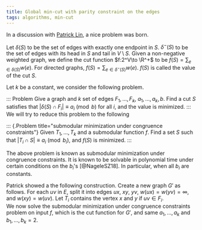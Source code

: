 ```yaml
---
title: Global min-cut with parity constraint on the edges
tags: algorithms, min-cut
---
```


In a discussion with [Patrick Lin](https://patrickl.in/), a nice problem was born.

Let $\delta(S)$ to be the set of edges with exactly one endpoint in $S$. $\delta^-(S)$ to be the set of edges with its head in $S$ and tail in $V\setminus S$.
Given a non-negative weighted graph, we define the cut function $f:2^V\to \R^+$ to be $f(S) = \sum_{e\in \delta(S)} w(e)$.
For directed graphs, $f(S) = \sum_{e\in \delta^-(S)} w(e)$.
$f(S)$ is called the value of the cut $S$.

Let $k$ be a constant, we consider the following problem.

::: Problem
  Give a graph and $k$ set of edges $F_1,\ldots,F_k$, $a_1,\ldots,a_k,b$. Find a cut $S$ satisfies that $|\delta(S)\cap F_i|\equiv {a_i} \pmod b$ for all $i$, and the value is minimized. 
:::
We will try to reduce this problem to the following 

::: {.Problem title="submodular minimization under congruence constraints"}
  Given $T_1,\ldots,T_k$ and a submodular function $f$. Find a set $S$ such that $|T_i\cap S| \equiv a_i\pmod b_i$, and $f(S)$ is minimized. 
:::

The above problem is known as submodular minimization under congruence constraints. It is known to be solvable in polynomial time under certain conditions on the $b_i$'s [@NageleSZ18]. In particular, when all $b_i$ are constants. 

Patrick showed a the following construction. Create a new graph $G'$ as follows. 
For each $uv$ in $E$, split it into edges $ux$, $xy$, $yv$, $w(ux)=w(yv)=\infty$, and $w(xy)=w(uv)$. 
Let $T_i$ contains the vertex $x$ and $y$ if $uv\in F_i$.  
We now solve the submodular minimization under congruence constraints problem on input $f$, which is the cut function for $G'$, and same $a_1,\ldots,a_k$ and $b_1,\ldots,b_k=2$. 
